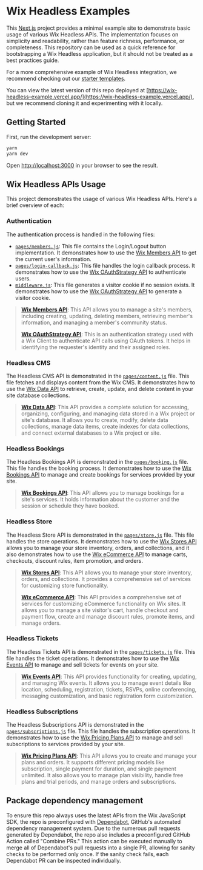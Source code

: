 # Wix Headless Examples

This [Next.js](https://nextjs.org/) project provides a minimal example site to demonstrate basic usage of various Wix Headless APIs. The implementation focuses on simplicity and readability, rather than feature richness, performance, or completeness. This repository can be used as a quick reference for bootstrapping a Wix Headless application, but it should not be treated as a best practices guide.

For a more comprehensive example of Wix Headless integration, we recommend checking out our [starter templates](https://www.wix.com/developers/headless/templates).

You can view the latest version of this repo deployed at [https://wix-headless-example.vercel.app/](https://wix-headless-example.vercel.app/), but we recommend cloning it and experimenting with it locally.

## Getting Started

First, run the development server:

```bash
yarn
yarn dev
```

Open [http://localhost:3000](http://localhost:3000) in your browser to see the result.

## Wix Headless APIs Usage

This project demonstrates the usage of various Wix Headless APIs. Here's a brief overview of each:

### Authentication

The authentication process is handled in the following files:

- [`pages/members.js`](./pages/members.js): This file contains the Login/Logout button implementation. It demonstrates how to use the [Wix Members API](https://dev.wix.com/docs/sdk/backend-modules/members/members/introduction) to get the current user's information.
- [`pages/login-callback.js`](./pages/login-callback.js): This file handles the login callback process. It demonstrates how to use the [Wix OAuthStrategy API](https://dev.wix.com/docs/sdk/core-modules/sdk/oauth-strategy#oauthstrategy) to authenticate users.
- [`middleware.js`](./middleware.js): This file generates a visitor cookie if no session exists. It demonstrates how to use the [Wix OAuthStrategy API](https://dev.wix.com/docs/sdk/core-modules/sdk/oauth-strategy#oauthstrategy) to generate a visitor cookie.
> **[Wix Members API](https://dev.wix.com/docs/sdk/backend-modules/members/members/introduction)**: This API allows you to manage a site's members, including creating, updating, deleting members, retrieving member's information, and managing a member's community status.
> 
> **[Wix OAuthStrategy API](https://dev.wix.com/docs/sdk/core-modules/sdk/oauth-strategy#oauthstrategy)**: This is an authentication strategy used with a Wix Client to authenticate API calls using OAuth tokens. It helps in identifying the requester's identity and their assigned roles.
### Headless CMS

The Headless CMS API is demonstrated in the [`pages/content.js`](./pages/content.js) file. This file fetches and displays content from the Wix CMS.
It demonstrates how to use the [Wix Data API](https://dev.wix.com/docs/sdk/backend-modules/data/introduction) to retrieve, create, update, and delete content in your site database collections.
> **[Wix Data API](https://dev.wix.com/docs/sdk/backend-modules/data/introduction)**: This API provides a complete solution for accessing, organizing, configuring, and managing data stored in a Wix project or site's database.
> It allows you to create, modify, delete data collections, manage data items, create indexes for data collections, and connect external databases to a Wix project or site.
### Headless Bookings

The Headless Bookings API is demonstrated in the [`pages/booking.js`](./pages/booking.js) file. This file handles the booking process.
It demonstrates how to use the [Wix Bookings API](https://dev.wix.com/docs/sdk/backend-modules/bookings/bookings/introduction) to manage and create bookings for services provided by your site.

> **[Wix Bookings API](https://dev.wix.com/docs/sdk/backend-modules/bookings/bookings/introduction)**: This API allows you to manage bookings for a site's services. It holds information about the customer and the session or schedule they have booked.
### Headless Store

The Headless Store API is demonstrated in the [`pages/store.js`](./pages/store.js) file. This file handles the store operations.
It demonstrates how to use the [Wix Stores API](https://dev.wix.com/docs/sdk/backend-modules/stores) allows you to manage your store inventory, orders, and collections,
and it also demonstrates how to use the [Wix eCommerce API](https://dev.wix.com/docs/sdk/backend-modules/ecom/introduction) to manage carts, checkouts, discount rules, item promotion, and orders.

> **[Wix Stores API](https://dev.wix.com/docs/sdk/backend-modules/stores)**: This API allows you to manage your store inventory, orders, and collections.
    It provides a comprehensive set of services for customizing store functionality.
> 
> **[Wix eCommerce API](https://dev.wix.com/docs/sdk/backend-modules/ecom/introduction)**: This API provides a comprehensive set of services for customizing eCommerce functionality on Wix sites.
    It allows you to manage a site visitor's cart, handle checkout and payment flow, create and manage discount rules, promote items, and manage orders.
### Headless Tickets

The Headless Tickets API is demonstrated in the [`pages/tickets.js`](./pages/tickets.js) file. This file handles the ticket operations.
It demonstrates how to use the [Wix Events API](https://dev.wix.com/docs/sdk/backend-modules/events/introduction) to manage and sell tickets for events on your site.

> **[Wix Events API](https://dev.wix.com/docs/sdk/backend-modules/events/introduction)**: This API provides functionality for creating, updating, and managing Wix events.
    It allows you to manage event details like location, scheduling, registration, tickets, RSVPs, online conferencing, messaging customization, and basic registration form customization.
### Headless Subscriptions

The Headless Subscriptions API is demonstrated in the [`pages/subscriptions.js`](./pages/subscriptions.js) file. This file handles the subscription operations.
It demonstrates how to use the [Wix Pricing Plans API](https://dev.wix.com/docs/sdk/backend-modules/pricing-plans/introduction) to manage and sell subscriptions to services provided by your site.

> **[Wix Pricing Plans API](https://dev.wix.com/docs/sdk/backend-modules/pricing-plans/introduction)**: This API allows you to create and manage your plans and orders.
>   It supports different pricing models like subscription, single payment for duration, and single payment unlimited.
>   It also allows you to manage plan visibility, handle free plans and trial periods, and manage orders and subscriptions.
## Package dependency management

To ensure this repo always uses the latest APIs from the Wix JavaScript SDK, the repo is preconfigured with [Dependabot](https://docs.github.com/en/code-security/dependabot), GitHub's automated dependency management system. Due to the numerous pull requests generated by Dependabot, the repo also includes a preconfigured GitHub Action called "Combine PRs." This action can be executed manually to merge all of Dependabot's pull requests into a single PR, allowing for sanity checks to be performed only once. If the sanity check fails, each Dependabot PR can be inspected individually.
